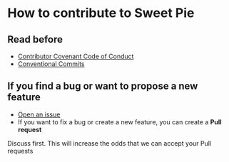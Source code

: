 # How to contribute to Sweet Pie

## Read before
* [Contributor Covenant Code of Conduct](CODE_OF_CONDUCT.md)
* [Conventional Commits](https://www.conventionalcommits.org/en/v1.0.0)

## If you find a bug or want to propose a new feature
* [Open an issue](https://github.com/NomicFoundation/hardhat/issues/new)
* If you want to fix a bug or create a new feature, you can create a **Pull request**

Discuss first. This will increase the odds that we can accept your Pull requests